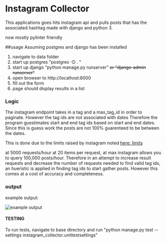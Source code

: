 # Instagram Collector

This applications goes hits instagram api and pulls posts that has the associated hashtag made with django and python 3.

now mostly pylinter friendly

##usage
Assuming postgres and django has been installed

1. navigate to data folder
2. start up postgres "postgres -D . "
3. start up django "python manage.py runserver" ~~or "django-admin runserver"~~
4. open browser to http://localhost:8000
5. fill out the form
6. page should display results in a list

### Logic
The instagram endpoint takes in a tag and a max_tag_id in order to paginate.
However the tag ids are not associated with dates
Therefore the program guestimates start and end tag ids based on start and end dates.
Since this is guess work the posts are not 100% guarenteed to be between the dates.

This is done due to the limits raised by instagram noted [here: limits](https://instagram.com/developer/limits/)

at 5000 requests/hour at 20 items per request, at max instagram allows you to query 100,000 posts/hour. Therefore in an attempt to increase result requests and decrease the number of requests needed to find valid tag ids, an hueristic is applied in finding tag ids to start gather posts. However this comes at a cost of accuracy and completeness.

### output

example output:

![example output](http://puu.sh/krYbB/36772d0b62.jpg "output")


#### TESTING
To run tests, navigate to base directory and run "python manage.py test --settings instagram_collector.unittestsettings"

